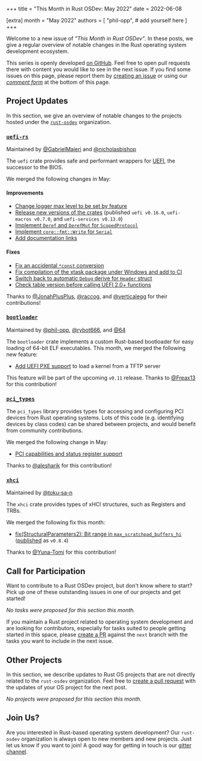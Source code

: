 +++
title = "This Month in Rust OSDev: May 2022"
date = 2022-06-08

[extra]
month = "May 2022"
authors = [
    "phil-opp",
    # add yourself here
]
+++

Welcome to a new issue of _"This Month in Rust OSDev"_. In these posts, we give a regular overview of notable changes in the Rust operating system development ecosystem.

<!-- more -->

This series is openly developed [on GitHub](https://github.com/rust-osdev/homepage/). Feel free to open pull requests there with content you would like to see in the next issue. If you find some issues on this page, please report them by [creating an issue](https://github.com/rust-osdev/homepage/issues/new) or using our <a href="#comment-form">_comment form_</a> at the bottom of this page.

<!--
    This is a draft for the upcoming "This Month in Rust OSDev (May 2022)" post.
    Feel free to create pull requests against the `next` branch to add your
    content here.
    Please take a look at the past posts on https://rust-osdev.com/ to see the
    general structure of these posts.
-->

## Project Updates

In this section, we give an overview of notable changes to the projects hosted under the [`rust-osdev`] organization.

[`rust-osdev`]: https://github.com/rust-osdev/about

### [`uefi-rs`](https://github.com/rust-osdev/uefi-rs)

<span class="maintainers">Maintained by [@GabrielMajeri](https://github.com/GabrielMajeri) and [@nicholasbishop](https://github.com/nicholasbishop)</span>

The `uefi` crate provides safe and performant wrappers for [UEFI](https://en.wikipedia.org/wiki/Unified_Extensible_Firmware_Interface), the successor to the BIOS.

We merged the following changes in May:

#### Improvements

- [Change logger max level to be set by feature](https://github.com/rust-osdev/uefi-rs/pull/429)
- [Release new versions of the crates](https://github.com/rust-osdev/uefi-rs/pull/432) <span class="gray">(published `uefi v0.16.0`, `uefi-macros v0.7.0`, and `uefi-services v0.13.0`)</span>
- [Implement `Deref` and `DerefMut` for `ScopedProtocol`](https://github.com/rust-osdev/uefi-rs/pull/434)
- [Implement `core::fmt::Write` for `Serial`](https://github.com/rust-osdev/uefi-rs/pull/437)
- [Add documentation links](https://github.com/rust-osdev/uefi-rs/pull/426)

#### Fixes

- [Fix an accidental `*const` conversion](https://github.com/rust-osdev/uefi-rs/pull/423)
- [Fix compilation of the xtask package under Windows and add to CI](https://github.com/rust-osdev/uefi-rs/pull/438)
- [Switch back to automatic `Debug` derive for `Header` struct](https://github.com/rust-osdev/uefi-rs/pull/435)
- [Check table version before calling UEFI 2.0+ functions](https://github.com/rust-osdev/uefi-rs/pull/436)

Thanks to [@JonahPlusPlus](https://github.com/JonahPlusPlus), [@raccog](https://github.com/raccog), and [@verticalegg](https://github.com/verticalegg) for their contributions!

### [`bootloader`](https://github.com/rust-osdev/bootloader)

<span class="maintainers">Maintained by [@phil-opp](https://github.com/phil-opp), [@rybot666](https://github.com/rybot666), and [@64](https://github.com/64)</span>

The `bootloader` crate implements a custom Rust-based bootloader for easy loading of 64-bit ELF executables. This month, we merged the following new feature:

- [Add UEFI PXE support](https://github.com/rust-osdev/bootloader/pull/237) to load a kernel from a TFTP server

This feature will be part of the upcoming `v0.11` release. Thanks to [@Freax13](https://github.com/Freax13) for this contribution!

### [`pci_types`](https://github.com/rust-osdev/pci_types)

The `pci_types` library provides types for accessing and configuring PCI devices from Rust operating systems. Lots of this code (e.g. identifying devices by class codes) can be shared
between projects, and would benefit from community contributions.

We merged the following change in May:

- [PCI capabilities and status register support](https://github.com/rust-osdev/pci_types/pull/3)

Thanks to [@alesharik](https://github.com/alesharik) for this contribution!

### [`xhci`](https://github.com/rust-osdev/xhci)

<span class="maintainers">Maintained by [@toku-sa-n](https://github.com/toku-sa-n)</span>

The `xhci` crate provides types of xHCI structures, such as Registers and TRBs.

We merged the following fix this month:

- [fix(StructuralParameters2): Bit range in `max_scratchpad_buffers_hi`](https://github.com/rust-osdev/xhci/pull/134) <span class="gray">([published](https://github.com/rust-osdev/xhci/pull/135) as `v0.8.4`)</span>

Thanks to [@Yuna-Tomi](https://github.com/Yuna-Tomi) for this contribution!

## Call for Participation

Want to contribute to a Rust OSDev project, but don't know where to start? Pick up one of these outstanding
issues in one of our projects and get started!

<!--
Please use the following template for adding items:
- [(`repo_name`) Issue Description](https://example.com/link-to-issue)
-->

<span class="gray">

_No tasks were proposed for this section this month._

</span>

If you maintain a Rust project related to operating system development and are looking for contributors, especially for tasks suited to people getting started in this space, please [create a PR](https://github.com/rust-osdev/homepage/pulls) against the `next` branch with the tasks you want to include in the next issue.

## Other Projects

In this section, we describe updates to Rust OS projects that are not directly related to the `rust-osdev` organization. Feel free to [create a pull request](https://github.com/rust-osdev/homepage/pulls) with the updates of your OS project for the next post.

<span class="gray">

_No projects were proposed for this section this month._

</span>

## Join Us?

Are you interested in Rust-based operating system development? Our `rust-osdev` organization is always open to new members and new projects. Just let us know if you want to join! A good way for getting in touch is our [gitter channel](https://gitter.im/rust-osdev/Lobby).
